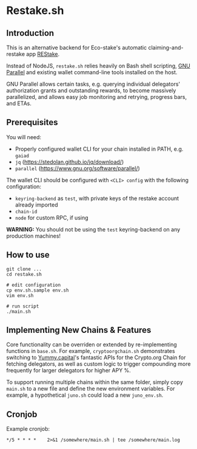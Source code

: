 # Restake.sh

## Introduction

This is an alternative backend for Eco-stake's automatic claiming-and-restake app [REStake](https://github.com/eco-stake/restake/).

Instead of NodeJS, `restake.sh` relies heavily on Bash shell scripting, [GNU Parallel](https://www.gnu.org/software/parallel/) and existing wallet command-line tools installed on the host.

GNU Parallel allows certain tasks, e.g. querying individual delegators' authorization grants and outstanding rewards, to become massively parallelized, and allows easy job monitoring and retrying, progress bars, and ETAs.

## Prerequisites

You will need:

   - Properly configured wallet CLI for your chain installed in PATH, e.g. `gaiad`
   - `jq` (https://stedolan.github.io/jq/download/)
   - `parallel` (https://www.gnu.org/software/parallel/)

The wallet CLI should be configured with `<CLI> config` with the following configuration:

   - `keyring-backend` as `test`, with private keys of the restake account already imported
   - `chain-id`
   - `node` for custom RPC, if using

**WARNING:** You should not be using the `test` keyring-backend on any production machines!

## How to use

    git clone ...
    cd restake.sh

    # edit configuration
    cp env.sh.sample env.sh
    vim env.sh

    # run script
    ./main.sh

## Implementing New Chains & Features

Core functionality can be overriden or extended by re-implementing functions in `base.sh`. For example, `cryptoorgchain.sh` demonstrates switching to [Yummy.capital](https://yummy.capital/)'s fantastic APIs for the Crypto.org Chain for fetching delegators, as well as custom logic to trigger compounding more frequently for larger delegators for higher APY %.

To support running multiple chains within the same folder, simply copy `main.sh` to a new file and define the new environment variables. For example, a hypothetical `juno.sh` could load a new `juno_env.sh`.

## Cronjob

Example cronjob:

    */5 * * * *    2>&1 /somewhere/main.sh | tee /somewhere/main.log

